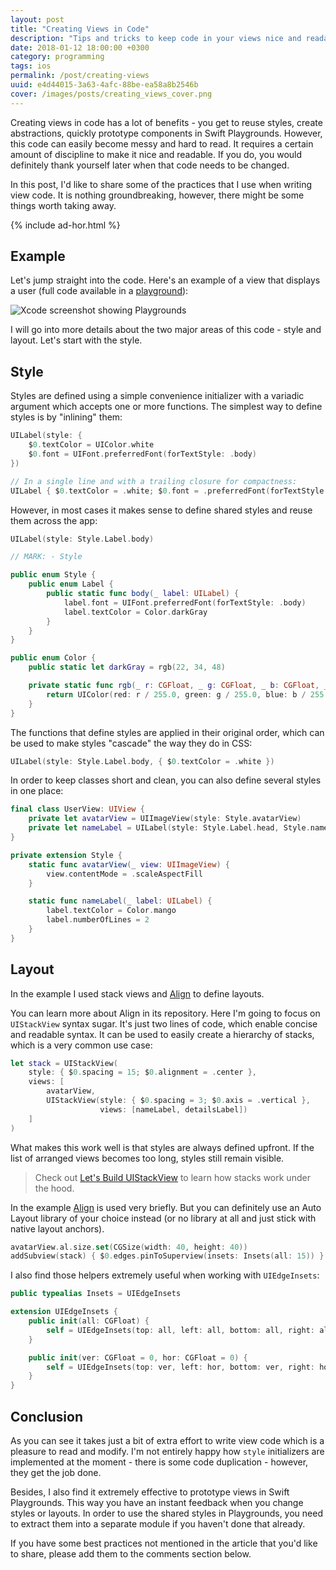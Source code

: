 ```yaml
---
layout: post
title: "Creating Views in Code"
description: "Tips and tricks to keep code in your views nice and readable"
date: 2018-01-12 18:00:00 +0300
category: programming
tags: ios
permalink: /post/creating-views
uuid: e4d44015-3a63-4afc-88be-ea58a8b2546b
cover: /images/posts/creating_views_cover.png
---
```


Creating views in code has a lot of benefits - you get to reuse styles, create abstractions, quickly prototype components in Swift Playgrounds. However, this code can easily become messy and hard to read. It requires a certain amount of discipline to make it nice and readable. If you do, you would definitely thank yourself later when that code needs to be changed.

In this post, I'd like to share some of the practices that I use when writing view code. It is nothing groundbreaking, however, there might be some things worth taking away.

{% include ad-hor.html %}

## Example

Let's jump straight into the code. Here's an example of a view that displays a user (full code available in a <a href="{{ site.url }}/playgrounds/creating_views.playground.zip">playground</a>):

<img alt="Xcode screenshot showing Playgrounds" src="{{ site.url }}/images/posts/creating_views_01.png" class="Screenshot">

I will go into more details about the two major areas of this code - style and layout. Let's start with the style.

## Style

Styles are defined using a simple convenience initializer with a variadic argument which accepts one or more functions. The simplest way to define styles is by "inlining" them:

```swift
UILabel(style: {
    $0.textColor = UIColor.white
    $0.font = UIFont.preferredFont(forTextStyle: .body)
})

// In a single line and with a trailing closure for compactness:
UILabel { $0.textColor = .white; $0.font = .preferredFont(forTextStyle: .body) }
```

However, in most cases it makes sense to define shared styles and reuse them across the app:

```swift
UILabel(style: Style.Label.body)

// MARK: - Style

public enum Style {
    public enum Label {
        public static func body(_ label: UILabel) {
            label.font = UIFont.preferredFont(forTextStyle: .body)
            label.textColor = Color.darkGray
        }
    }
}

public enum Color {
    public static let darkGray = rgb(22, 34, 48)

    private static func rgb(_ r: CGFloat, _ g: CGFloat, _ b: CGFloat, _ a: CGFloat = 1.0) -> UIColor {
        return UIColor(red: r / 255.0, green: g / 255.0, blue: b / 255.0, alpha: a)
    }
}
```

The functions that define styles are applied in their original order, which can be used to make styles "cascade" the way they do in CSS:

```swift
UILabel(style: Style.Label.body, { $0.textColor = .white })
```

In order to keep classes short and clean, you can also define several styles in one place:

```swift
final class UserView: UIView {
    private let avatarView = UIImageView(style: Style.avatarView)
    private let nameLabel = UILabel(style: Style.Label.head, Style.nameLabel)
}

private extension Style {
    static func avatarView(_ view: UIImageView) {
        view.contentMode = .scaleAspectFill
    }

    static func nameLabel(_ label: UILabel) {
        label.textColor = Color.mango
        label.numberOfLines = 2
    }
}
```


## Layout

In the example I used stack views and [Align](https://github.com/kean/Align) to define layouts.

You can learn more about Align in its repository. Here I'm going to focus on `UIStackView` syntax sugar. It's just two lines of code, which enable concise and readable syntax. It can be used to easily create a hierarchy of stacks, which is a very common use case:

```swift
let stack = UIStackView(
    style: { $0.spacing = 15; $0.alignment = .center },
    views: [
        avatarView,
        UIStackView(style: { $0.spacing = 3; $0.axis = .vertical },
                    views: [nameLabel, detailsLabel])
    ]
)
```

What makes this work well is that styles are always defined upfront. If the list of arranged views becomes too long, styles still remain visible. 

> Check out [Let's Build UIStackView](https://kean.github.io/post/lets-build-uistackview) to learn how stacks work under the hood.

In the example [Align](https://github.com/kean/Align) is used very briefly. But you can definitely use an Auto Layout library of your choice instead (or no library at all and just stick with native layout anchors).

```swift
avatarView.al.size.set(CGSize(width: 40, height: 40))
addSubview(stack) { $0.edges.pinToSuperview(insets: Insets(all: 15)) }
```

I also find those helpers extremely useful when working with `UIEdgeInsets`:

```swift
public typealias Insets = UIEdgeInsets

extension UIEdgeInsets {
    public init(all: CGFloat) {
        self = UIEdgeInsets(top: all, left: all, bottom: all, right: all)
    }

    public init(ver: CGFloat = 0, hor: CGFloat = 0) {
        self = UIEdgeInsets(top: ver, left: hor, bottom: ver, right: hor)
    }
}
```

## Conclusion

As you can see it takes just a bit of extra effort to write view code which is a pleasure to read and modify. I'm not entirely happy how `style` initializers are implemented at the moment - there is some code duplication - however, they get the job done.

Besides, I also find it extremely effective to prototype views in Swift Playgrounds. This way you have an instant feedback when you change styles or layouts. In order to use the shared styles in Playgrounds, you need to extract them into a separate module if you haven't done that already.

If you have some best practices not mentioned in the article that you'd like to share, please add them to the comments section below.

